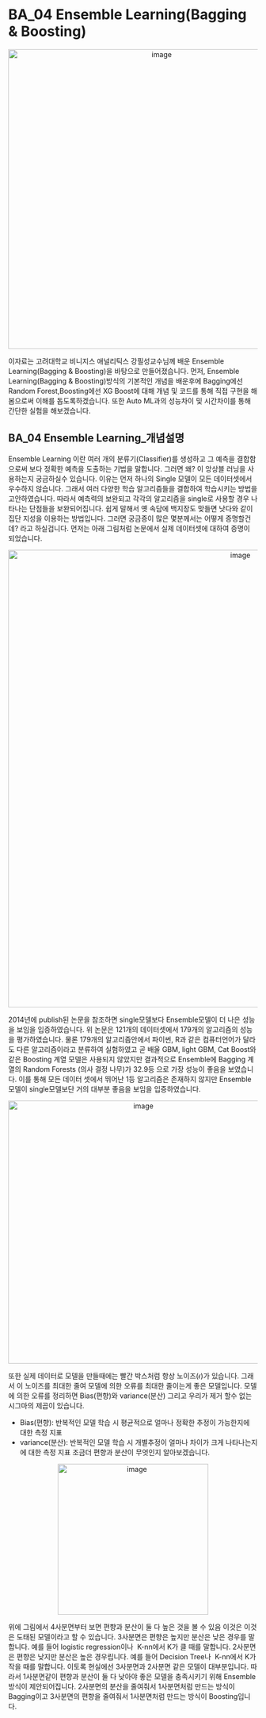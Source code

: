 # BA_04 Ensemble Learning(Bagging & Boosting)

<p align="center"><img width="604" alt="image" src="https://user-images.githubusercontent.com/97882448/204542304-85e7f83d-075c-4d02-b5e8-6e8d77d66987.png">

이자료는 고려대학교 비니지스 애널리틱스 강필성교수님께 배운 Ensemble Learning(Bagging & Boosting)을 바탕으로 만들어졌습니다.
먼저, Ensemble Learning(Bagging & Boosting)방식의 기본적인 개념을 배운후에 Bagging에선 Random Forest,Boosting에선 XG Boost에 대해 개념 및 코드를 통해 직접 구현을 해봄으로써 이해를 돕도록하겠습니다. 또한 Auto ML과의 성능차이 및 시간차이를 통해 간단한 실험을 해보겠습니다.

## BA_04 Ensemble Learning_개념설명
Ensemble Learning 이란 여러 개의 분류기(Classifier)를 생성하고 그 예측을 결합함으로써 보다 정확한 예측을 도출하는 기법을 말합니다. 그러면 왜? 이 앙상블 러닝을 사용하는지 궁금하실수 있습니다.  이유는 먼저 하나의 Single 모델이 모든 데이터셋에서 우수하지 않습니다.  그래서 여러 다양한 학습 알고리즘들을 결합하여 학습시키는 방법을 고안하였습니다. 따라서 예측력의 보완되고  각각의 알고리즘을 single로 사용할 경우 나타나는 단점들을 보완되어집니다. 쉽게 말해서 옛 속담에 백지장도 맞들면 낫다와 같이 집단 지성을 이용하는 방법입니다.
그러면 궁금증이 많은 몇분께서는 어떻게 증명할건데? 라고 하실겁니다. 먼저는 아래 그림처럼 논문에서 실제 데이터셋에 대하여 증명이 되었습니다. 
<p align="center"><img width="922" alt="image" src="https://user-images.githubusercontent.com/97882448/204577328-c787f716-a71c-401b-bef3-87a01268a0e4.png">
  
2014년에 publish된 논문을 참조하면 single모델보다 Ensemble모델이 더 나은 성능을 보임을 입증하였습니다.
위 논문은 121개의 데이터셋에서 179개의 알고리즘의 성능을 평가하였습니다. 물론 179개의 알고리즘안에서 파이썬, R과 같은 컴퓨터언어가 달라도 다른 알고리즘이라고 분류하여 실험하였고 곧 배울 GBM, light GBM, Cat Boost와 같은  Boosting 계열 모델은 사용되지 않았지만 결과적으로 Ensemble에 Bagging 계열의 Random Forests (의사 결정 나무)가 32.9등 으로 가장 성능이 좋음을 보였습니다. 이를 통해 모든 데이터 셋에서 뛰어난 1등 알고리즘은 존재하지 않지만 Ensemble모델이 single모델보단 거의 대부분 좋음을 보임을 입증하였습니다.

<p align="center"><img width="530" alt="image" src="https://user-images.githubusercontent.com/97882448/204579735-7f79453a-749c-4d3f-befd-95639f9c65df.png">
  
또한 실제 데이터로 모델을 만들때에는 빨간 박스처럼 항상 노이즈(𝜖)가 있습니다. 그래서 이 노이즈를 최대한 줄여 모델에 의한 오류를 최대한 줄이는게 좋은 모델입니다. 모델에 의한 오류를 정리하면 Bias(편향)와 variance(분산) 그리고 우리가 제거 할수 없는 시그마의 제곱이 있습니다. 
* Bias(편향): 반복적인 모델 학습 시 평균적으로 얼마나 정확한 추정이 가능한지에 대한 측정 지표
* variance(분산): 반복적인 모델 학습 시 개별추정이 얼마나 차이가 크게 나타나는지에 대한 측정 지표
조금더 편향과 분산이 무엇인지 알아보겠습니다. 
<p align="center"><img width="304" alt="image" src="https://user-images.githubusercontent.com/97882448/204585361-54b5403a-5420-4b75-a565-396f572b7acf.png">

위에 그림에서 4사분면부터 보면 편향과 분산이 둘 다 높은 것을 볼 수 있음 이것은 이것은 도태된 모델이라고 할 수 있습니다.
3사분면은 편향은 높지만 분산은 낮은 경우를 말합니다. 예를 들어 logistic regression이나  K-nn에서 K가 클 때를 말합니다. 2사분면은 편향은 낮지만 분산은 높은 경우립니다. 예를 들어 Decision Tree나  K-nn에서 K가 작을 때를 말합니다. 이토록 현실에선 3사분면과 2사분면 같은 모델이 대부분입니다. 따라서 1사분면같이 편향과 분산이 둘 다 낮아야 좋은 모델을 충족시키기 위해 Ensemble방식이 제안되어집니다. 2사분면의 분산을 줄여줘서 1사분면처럼 만드는 방식이 Bagging이고 3사분면의 편향을 줄여줘서 1사분면처럼 만드는 방식이 Boosting입니다. 
